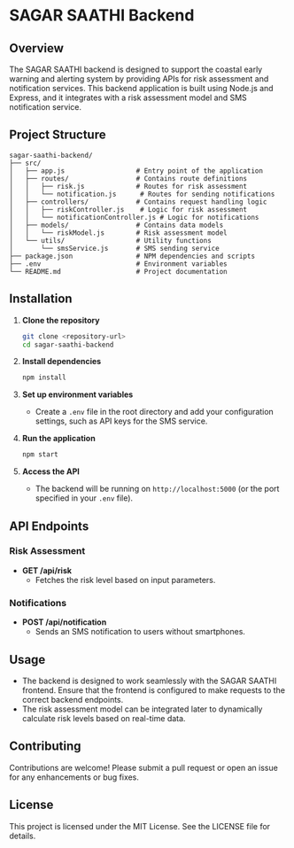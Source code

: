 # SAGAR SAATHI Backend

## Overview

The SAGAR SAATHI backend is designed to support the coastal early warning and alerting system by providing APIs for risk assessment and notification services. This backend application is built using Node.js and Express, and it integrates with a risk assessment model and SMS notification service.

## Project Structure

```
sagar-saathi-backend/
├── src/
│   ├── app.js                  # Entry point of the application
│   ├── routes/                 # Contains route definitions
│   │   ├── risk.js             # Routes for risk assessment
│   │   └── notification.js      # Routes for sending notifications
│   ├── controllers/            # Contains request handling logic
│   │   ├── riskController.js    # Logic for risk assessment
│   │   └── notificationController.js # Logic for notifications
│   ├── models/                 # Contains data models
│   │   └── riskModel.js        # Risk assessment model
│   └── utils/                  # Utility functions
│       └── smsService.js       # SMS sending service
├── package.json                # NPM dependencies and scripts
├── .env                        # Environment variables
└── README.md                   # Project documentation
```

## Installation

1. **Clone the repository**
   ```bash
   git clone <repository-url>
   cd sagar-saathi-backend
   ```

2. **Install dependencies**
   ```bash
   npm install
   ```

3. **Set up environment variables**
   - Create a `.env` file in the root directory and add your configuration settings, such as API keys for the SMS service.

4. **Run the application**
   ```bash
   npm start
   ```

5. **Access the API**
   - The backend will be running on `http://localhost:5000` (or the port specified in your `.env` file).

## API Endpoints

### Risk Assessment

- **GET /api/risk**
  - Fetches the risk level based on input parameters.
  
### Notifications

- **POST /api/notification**
  - Sends an SMS notification to users without smartphones.

## Usage

- The backend is designed to work seamlessly with the SAGAR SAATHI frontend. Ensure that the frontend is configured to make requests to the correct backend endpoints.
- The risk assessment model can be integrated later to dynamically calculate risk levels based on real-time data.

## Contributing

Contributions are welcome! Please submit a pull request or open an issue for any enhancements or bug fixes.

## License

This project is licensed under the MIT License. See the LICENSE file for details.